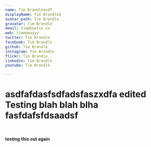 ```yaml
---
name: Tim Brandleasdf
displayName: Tim Brandled
avatar_path: Tim Brandle
gravatar: Tim Brandle
email: tim@bowtie.co
web: timmmaayyy
twitter: Tim Brandle
facebook: Tim Brandle
github: Tim Brandle
instagram: Tim Brandle
flickr: Tim Brandle
linkedin: Tim Brandle
youtube: Tim Brandle

---
```

<h1><strong>asdfafdasfsdfadsfaszxdfa edited Testing blah blah blha fasfdafsfdsaadsf</strong></h1>
<p>&nbsp;</p>
<p><strong>testing this out again</strong></p>
